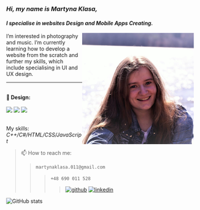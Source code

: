 ### _Hi, my name is Martyna Klasa,_
#### _I specialise in websites Design and Mobile Apps Creating._
<img src='https://github.com/mklasam/mklasam/blob/69a6f5531a8c42c73159e10f7504214b2b493b43/ja.jpg' height='300' align='right'>
I’m interested in photography and music.
I’m currently learning how to develop a website from the scratch and further my skills, which include specialising in UI and UX design.

<hr>
<div align = left>
<br>
  <strong>🎨 Design:</strong>
<br> <br>
    <img src="https://img.shields.io/badge/-GIMP-5C5543?logo=gimp&logoColor=white&style=for-the-badge&labelColor=black">
    <img src="https://img.shields.io/badge/-Figma-F24E1E?logo=figma&logoColor=white&style=for-the-badge&labelColor=black">
  <img src= 'https://www.google.com/url?sa=i&url=https%3A%2F%2Fpl.wikipedia.org%2Fwiki%2FGIMP&psig=AOvVaw0096kIecbWwtRmxv68yy12&ust=1653750541852000&source=images&cd=vfe&ved=0CAwQjRxqFwoTCMDz9P_6__cCFQAAAAAdAAAAABAD height = '40'>
<br>
  <br>

My skills: *C++/C#/HTML/CSS/JavaScript*

  
</div>



> 📫 How to reach me: 
> > `martynaklasa.011@gmail.com`
> > > `+48 690 011 528`
> > > >[<img src='https://cdn.jsdelivr.net/npm/simple-icons@3.0.1/icons/github.svg' alt='github' height='40'>](https://github.com/mklasam)  [<img src='https://cdn.jsdelivr.net/npm/simple-icons@3.0.1/icons/linkedin.svg' alt='linkedin' height='40'>](https://www.linkedin.com/in/martyna-klasa-075a22212/)  

![GitHub stats](https://github-readme-stats.vercel.app/api?username=mklasam&show_icons=true)  

